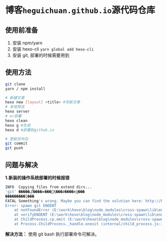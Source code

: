 # 博客`heguichuan.github.io`源代码仓库

## 使用前准备

1. 安装 npm/yarn
2. 安装 hexo-cli `yarn global add hexo-cli`
3. 安装 git, 部署的时候需要用到

## 使用方法

```bash
git clone
yarn / npm install

# 新建文章
hexo new [layout] <title> #写新文章
# 本地预览
hexo server
# or部署
hexo clean
hexo g #生成
hexo d #部署到github.io

# 更新完毕后
git commit
git push
```

## 问题与解决

**1.新装的操作系统部署的时候报错**

```bash
INFO  Copying files from extend dirs...
'git' �����ڲ����ⲿ���Ҳ���ǿ����еĳ���
���������ļ���
FATAL Something's wrong. Maybe you can find the solution here: http://hexo.io/docs/troubleshooting.html
Error: spawn git ENOENT
    at notFoundError (E:\work\hexo\blog\node_modules\cross-spawn\lib\enoent.js:11:11)
    at verifyENOENT (E:\work\hexo\blog\node_modules\cross-spawn\lib\enoent.js:46:16)
    at ChildProcess.cp.emit (E:\work\hexo\blog\node_modules\cross-spawn\lib\enoent.js:33:19)
    at Process.ChildProcess._handle.onexit (internal/child_process.js:198:12)
```

**解决方法：** 使用 git bash 执行部署命令可解决。
